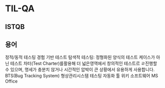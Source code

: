 # TIL-QA

## ISTQB

## 용어
정적/동적 테스팅
경험 기반 테스트
탐색적 테스팅: 정형화된 양식의 테스트 케이스가 아닌 테스트 차터(Test Charter)를활용해 더 넓은영역에서 창의적인 테스트르 ㄹ진행할 수 있으며, 명세가 충분치 않거나 시간적인 압박이 큰 상황에서 유용하게 사용합니다.
BTS(Bug Tracking System)
형상관리시스템
테스팅 자동화 툴
위키 소프트웨어
MS Office
